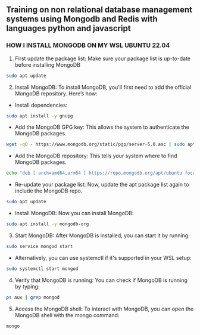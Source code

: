 ## Training on non relational database management systems using Mongodb and Redis with languages python and javascript

### HOW I INSTALL MONGODB ON MY WSL UBUNTU 22.04
1. First update the package list: Make sure your package list is up-to-date before installing MongoDB
 
```bash
sudo apt update
```

2. Install MongoDB: To install MongoDB, you'll first need to add the official MongoDB repository.
   Here’s how:
- Install dependencies:
```bash
sudo apt install -y gnupg
```
- Add the MongoDB GPG key: This allows the system to authenticate the MongoDB packages.
```bash
wget -qO - https://www.mongodb.org/static/pgp/server-5.0.asc | sudo apt-key add -
```
- Add the MongoDB repository: This tells your system where to find MongoDB packages.
```bash
echo "deb [ arch=amd64,arm64 ] https://repo.mongodb.org/apt/ubuntu focal/mongodb-org/5.0 multiverse" | sudo tee /etc/apt/sources.list.d/mongodb-org-5.0.list
```
- Re-update your package list: Now, update the apt package list again to include the MongoDB repo.
```bash
sudo apt update
```
- Install MongoDB: Now you can install MongoDB:
```bash
sudo apt install -y mongodb-org
```

3. Start MongoDB: After MongoDB is installed, you can start it by running:
```bash
sudo service mongod start
```
- Alternatively, you can use systemctl if it's supported in your WSL setup:
```bash
sudo systemctl start mongod
```

4. Verify that MongoDB is running: You can check if MongoDB is running by typing:
```bash
ps aux | grep mongod
```

5. Access the MongoDB shell: To interact with MongoDB, you can open the MongoDB shell with the mongo command:
```bash
mongo
```
